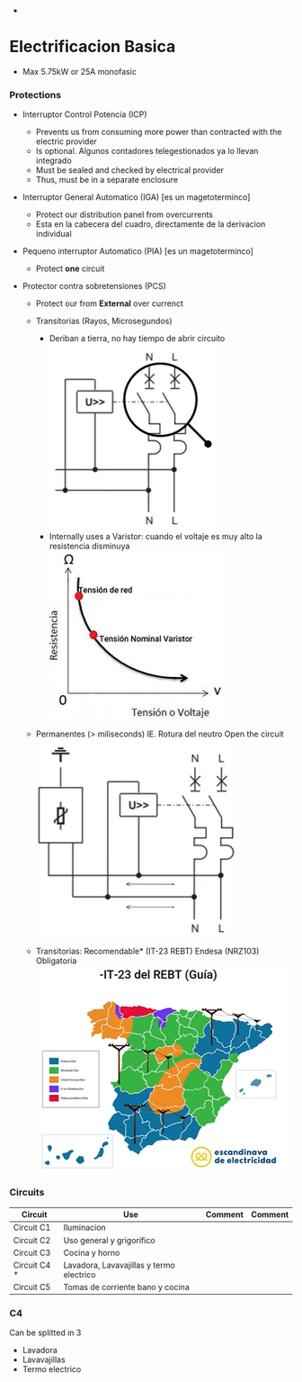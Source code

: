 *

# Electrificacion Basica
* Max 5.75kW or 25A monofasic

### Protections
* Interruptor Control Potencia (ICP)
   * Prevents us from consuming more power than contracted with the electric provider
   * Is optional.  Algunos contadores telegestionados ya lo llevan integrado
   * Must be sealed and checked by electrical provider
   * Thus, must be in a separate enclosure
   
* Interruptor General Automatico (IGA) [es un magetoterminco]
   * Protect our distribution panel from overcurrents
   * Esta en la cabecera del cuadro, directamente de la derivacion individual

* Pequeno interruptor Automatico (PIA) [es un magetoterminco]  
   * Protect **one** circuit
   
* Protector contra sobretensiones (PCS)
   * Protect our from **External** over currenct
   * Transitorias (Rayos, Microsegundos)
      * Deriban a tierra, no hay tiempo de abrir circuito
      ![alt text](/Pictures/18.png)
	  * Internally uses a Varistor: cuando el voltaje es muy alto la resistencia disminuya
	  ![alt text](/Pictures/20.png)
	  
   * Permanentes (> miliseconds) IE. Rotura del neutro
   Open the circuit
    ![alt text](/Pictures/19.png)
	
   * Transitorias: Recomendable* (IT-23 REBT)
   Endesa (NRZ103) Obligatoria
   ![alt text](/Pictures/17.png)

### Circuits

| Circuit      | Use                                       | Comment | Comment |
| ------------ | ----------------------------------------- | ------- | ------- |
| Circuit C1   | Iluminacion                               |         |         |
| Circuit C2   | Uso general y grigorifico                 |         |         |
| Circuit C3   | Cocina y horno                            |         |         |
| Circuit C4 * | Lavadora, Lavavajillas y termo electrico  |         |         |
| Circuit C5   | Tomas de corriente bano y cocina          |         |         |


### C4
Can be splitted in 3
* Lavadora
* Lavavajillas
* Termo electrico